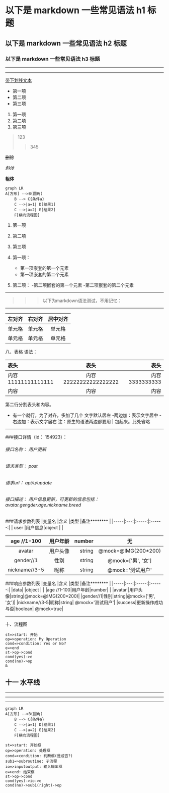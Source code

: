 # 以下是 markdown 一些常见语法 h1 标题

## 以下是 markdown 一些常见语法 h2 标题

### 以下是 markdown 一些常见语法 h3 标题

---

---

<u>带下划线文本</u>

-   第一项
-   第二项
-   第三项

1. 第一项
2. 第二项
3. 第三项

> 123
>
> > 345

~~删除~~

_斜体_

**粗体**

```mermaid
graph LR
A[方形] -->B(圆角)
    B --> C{条件a}
    C -->|a=1| D[结果1]
    C -->|a=2| E[结果2]
    F[横向流程图]
```

1. 第一项
2. 第二项
3. 第三项

4. 第一项：
    - 第一项嵌套的第一个元素
    - 第一项嵌套的第二个元素
5. 第二项： -第二项嵌套的第一个元素 -第二项嵌套的第二个元素


----------
>>> 以下为markdown语法测试，不用记忆：
----------

| 左对齐 | 右对齐 | 居中对齐 |
| :-----| ----: | :----: |
| 单元格 | 单元格 | 单元格 |
| 单元格 | 单元格 | 单元格 |

八、表格
语法：

|表头|表头|表头|
|:---|:---:|---:|
|内容11111111111111|内容22222222222222222|内容3333333333|
|内容|内容|内容|

第二行分割表头和内容。
- 有一个就行，为了对齐，多加了几个
文字默认居左
-两边加：表示文字居中
-右边加：表示文字居右
注：原生的语法两边都要用 | 包起来。此处省略

----
###接口详情（id： 154923）：
###### 接口名称：    用户更新
###### 请求类型：    post
###### 请求url：   api/u/update
###### 接口描述：    用户信息更新，可更新的信息包括： avatar.gengder.age.nickname.breed

###请求参数列表
|变量名        |含义     |类型     |备注********     |
|-----|:---:|:-----:|:------:|
|       user           |用户信息|object  |      |

|age //1-100|用户年龄|number|无        |
|:-------:|:-----:|------:|:------:|
|avatar |用户头像|string|@mock=@IMG(200*200)|
|gender//1|性别|string|@mock=['男', '女']|
|nickname//3-5|昵称|string| @mock='测试用户'|

###响应参数列表
|变量名 |含义 |类型 |备注******** |
|-----|:---:|:-----:|:------:|
|data|        |object  |     |
|age //1-100|用户年龄|number|        |
|avatar |用户头像|string|@mock=@IMG(200*200)|
|gender//1|性别|string|@mock=['男', '女']|
|nickname//3-5|昵称|string| @mock='测试用户'|
|success|更新操作成功与否|boolean| @mock=true|

----





十、流程图

```flow
st=>start: 开始
op=>operation: My Operation
cond=>condition: Yes or No?
e=>end
st->op->cond
cond(yes)->e
cond(no)->op
&
```



##  十一 水平线

___

---

***


```mermaid
graph LR
A[方形] -->B(圆角)
    B --> C{条件a}
    C -->|a=1| D[结果1]
    C -->|a=2| E[结果2]
    F[横向流程图]
```

```flow
st=>start: 开始框
op=>operation: 处理框
cond=>condition: 判断框(是或否?)
sub1=>subroutine: 子流程
io=>inputoutput: 输入输出框
e=>end: 结束框
st->op->cond
cond(yes)->io->e
cond(no)->sub1(right)->op
```

